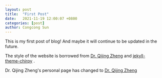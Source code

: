 ```yaml
---
layout: post
title:  "First Post"
date:   2021-11-19 12:00:07 +0800
categories: [post]
author: Congcong Sun
---
```

This is my first post of blog!
And maybe it will continue to be updated in the future. 

The style of the website is borrowed from [Dr. Qijing Zheng](http://staff.ustc.edu.cn/~zqj/) and [jekyll-theme-chirpy](https://github.com/cotes2020/jekyll-theme-chirpy) .

Dr. Qijing Zheng's personal page has changed to [Dr. Qijing Zheng](https://qijingzheng.github.io/)

